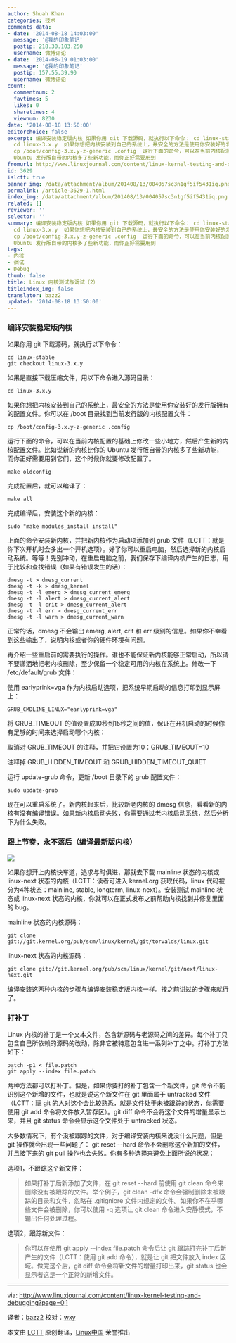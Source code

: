 ```yaml
---
author: Shuah Khan
categories: 技术
comments_data:
- date: '2014-08-18 14:03:00'
  message: '@我的印象笔记'
  postip: 218.30.103.250
  username: 微博评论
- date: '2014-08-19 01:03:00'
  message: '@我的印象笔记'
  postip: 157.55.39.90
  username: 微博评论
count:
  commentnum: 2
  favtimes: 5
  likes: 0
  sharetimes: 4
  viewnum: 8230
date: '2014-08-18 13:50:00'
editorchoice: false
excerpt: 编译安装稳定版内核 如果你用 git 下载源码，就执行以下命令： cd linux-stable git checkout linux-3.x.y  如果是直接下载压缩文件，用以下命令进入源码目录：
  cd linux-3.x.y  如果你想把内核安装到自己的系统上，最安全的方法是使用你安装好的发行版拥有的配置文件。你可以在 /boot 目录找到当前发行版的内核配置文件：
  cp /boot/config-3.x.y-z-generic .config  运行下面的命令，可以在当前内核配置的基础上修改一些小地方，然后产生新的内核配置文件。比如说新的内核比你的
  Ubuntu 发行版自带的内核多了些新功能，而你正好需要用到
fromurl: http://www.linuxjournal.com/content/linux-kernel-testing-and-debugging?page=0,1
id: 3629
islctt: true
banner_img: /data/attachment/album/201408/13/004057sc3n1gf5if5431iq.png
permalink: /article-3629-1.html
index_img: /data/attachment/album/201408/13/004057sc3n1gf5if5431iq.png.thumb.jpg
related: []
reviewer: ''
selector: ''
summary: 编译安装稳定版内核 如果你用 git 下载源码，就执行以下命令： cd linux-stable git checkout linux-3.x.y  如果是直接下载压缩文件，用以下命令进入源码目录：
  cd linux-3.x.y  如果你想把内核安装到自己的系统上，最安全的方法是使用你安装好的发行版拥有的配置文件。你可以在 /boot 目录找到当前发行版的内核配置文件：
  cp /boot/config-3.x.y-z-generic .config  运行下面的命令，可以在当前内核配置的基础上修改一些小地方，然后产生新的内核配置文件。比如说新的内核比你的
  Ubuntu 发行版自带的内核多了些新功能，而你正好需要用到
tags:
- 内核
- 调试
- Debug
thumb: false
title: Linux 内核测试与调试（2）
titleindex_img: false
translator: bazz2
updated: '2014-08-18 13:50:00'
---
```


### 编译安装稳定版内核


如果你用 git 下载源码，就执行以下命令：



```
cd linux-stable
git checkout linux-3.x.y

```

如果是直接下载压缩文件，用以下命令进入源码目录：



```
cd linux-3.x.y

```

如果你想把内核安装到自己的系统上，最安全的方法是使用你安装好的发行版拥有的配置文件。你可以在 /boot 目录找到当前发行版的内核配置文件：



```
cp /boot/config-3.x.y-z-generic .config

```

运行下面的命令，可以在当前内核配置的基础上修改一些小地方，然后产生新的内核配置文件。比如说新的内核比你的 Ubuntu 发行版自带的内核多了些新功能，而你正好需要用到它们，这个时候你就要修改配置了。



```
make oldconfig

```

完成配置后，就可以编译了：



```
make all

```

完成编译后，安装这个新的内核：



```
sudo "make modules_install install"

```

上面的命令安装新内核，并把新内核作为启动项添加到 grub 文件（LCTT：就是你下次开机时会多出一个开机选项）。好了你可以重启电脑，然后选择新的内核启动系统。等等！先别冲动，在重启电脑之前，我们保存下编译内核产生的日志，用于比较和查找错误（如果有错误发生的话）：



```
dmesg -t > dmesg_current
dmesg -t -k > dmesg_kernel
dmesg -t -l emerg > dmesg_current_emerg
dmesg -t -l alert > dmesg_current_alert
dmesg -t -l crit > dmesg_current_alert
dmesg -t -l err > dmesg_current_err
dmesg -t -l warn > dmesg_current_warn

```

正常的话，dmesg 不会输出 emerg, alert, crit 和 err 级别的信息。如果你不幸看到这些输出了，说明内核或者你的硬件环境有问题。


再介绍一些重启前的需要执行的操作。谁也不能保证新内核能够正常启动，所以请不要潇洒地把老内核删除，至少保留一个稳定可用的内核在系统上。修改一下 /etc/default/grub 文件：


使用 earlyprink=vga 作为内核启动选项，把系统早期启动的信息打印到显示屏上：



```
GRUB_CMDLINE_LINUX="earlyprink=vga" 

```

将 GRUB\_TIMEOUT 的值设置成10秒到15秒之间的值，保证在开机启动的时候你有足够的时间来选择启动哪个内核：


取消对 GRUB\_TIMEOUT 的注释，并把它设置为10：GRUB\_TIMEOUT=10


注释掉 GRUB\_HIDDEN\_TIMEOUT 和 GRUB\_HIDDEN\_TIMEOUT\_QUIET


运行 update-grub 命令，更新 /boot 目录下的 grub 配置文件：



```
sudo update-grub 

```

现在可以重启系统了。新内核起来后，比较新老内核的 dmesg 信息，看看新的内核有没有编译错误。如果新内核启动失败，你需要通过老内核启动系统，然后分析下为什么失败。


### 跟上节奏，永不落后（编译最新版内核）


![](/data/attachment/album/201408/13/004057sc3n1gf5if5431iq.png)


如果你想开上内核快车道，追求与时俱进，那就去下载 mainline 状态的内核或 linux-next 状态的内核（LCTT：读者可进入 kernel.org 获取代码，linux 代码被分为4种状态：mainline, stable, longterm, linux-next）。安装测试 mainline 状态或 linux-next 状态的内核，你就可以在正式发布之前帮助内核找到并修复里面的 bug。


mainline 状态的内核源码：



```
git clone git://git.kernel.org/pub/scm/linux/kernel/git/torvalds/linux.git

```

linux-next 状态的内核源码：



```
git clone git://git.kernel.org/pub/scm/linux/kernel/git/next/linux-next.git

```

编译安装这两种内核的步骤与编译安装稳定版内核一样。按之前讲过的步骤来就行了。


### 打补丁


Linux 内核的补丁是一个文本文件，包含新源码与老源码之间的差异。每个补丁只包含自己所依赖的源码的改动，除非它被特意包含进一系列补丁之中。打补丁方法如下：



```
patch -p1 < file.patch
git apply --index file.patch 

```

两种方法都可以打补丁。但是，如果你要打的补丁包含一个新文件，git 命令不能识别这个新增的文件，也就是说这个新文件在 git 里面属于 untracked 文件（LCTT：玩 git 的人对这个会比较熟悉，就是文件处于未被跟踪的状态，你需要使用 git add 命令将文件放入暂存区）。git diff 命令不会将这个文件的增量显示出来，并且 git status 命令会显示这个文件处于 untracked 状态。


大多数情况下，有个没被跟踪的文件，对于编译安装内核来说没什么问题，但是 git 操作就会出现一些问题了： git reset --hard 命令不会删除这个新加的文件，并且接下来的 git pull 操作也会失败。你有多种选择来避免上面所说的状况：


选项1，不跟踪这个新文件：



> 
> 如果打补丁后新添加了文件，在 git reset --hard 前使用 git clean 命令来删除没有被跟踪的文件。举个例子，git clean -dfx 命令会强制删除未被跟踪的目录和文件，忽略在 .gitigniore 文件内规定的文件。如果你不在乎哪些文件会被删除，你可以使用 -q 选项让 git clean 命令进入安静模式，不输出任何处理过程。
> 
> 
> 


选项2，跟踪新文件：



> 
> 你可以在使用 git apply --index file.patch 命令后让 git 跟踪打完补丁后新产生的文件（LCTT：使用 git add 命令），就是让 git 把文件放入 index 区域。做完这个后，git diff 命令会将新文件的增量打印出来，git status 也会显示者这是一个正常的新增文件。
> 
> 
> 




---


via: <http://www.linuxjournal.com/content/linux-kernel-testing-and-debugging?page=0,1>


译者：[bazz2](https://github.com/bazz2) 校对：[wxy](https://github.com/wxy)


本文由 [LCTT](https://github.com/LCTT/TranslateProject) 原创翻译，[Linux中国](http://linux.cn/) 荣誉推出